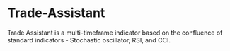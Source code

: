 # Trade-Assistant
Trade Assistant is a multi-timeframe indicator based on the confluence of standard indicators - Stochastic oscillator, RSI, and CCI.
